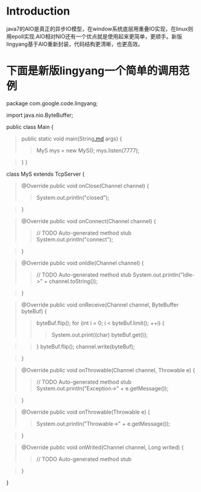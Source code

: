 # Introduction #

java7的AIO是真正的异步IO模型，在window系统底层用重叠IO实现，在linux则用epoll实现.AIO相对NIO还有一个优点就是使用起来更简单，更顺手。新版lingyang基于AIO重新封装，代码结构更清晰，也更高效。


# 下面是新版lingyang一个简单的调用范例 #

package com.google.code.lingyang;

import java.nio.ByteBuffer;

public class Main {
> public static void main(String[.md](.md) args) {
> > MyS mys = new MyS();
> > mys.listen(7777);

> }
}

class MyS extends TcpServer {

> @Override
> public void onClose(Channel channel) {
> > System.out.println("closed");

> }

> @Override
> public void onConnect(Channel channel) {
> > // TODO Auto-generated method stub
> > System.out.println("connect");

> }

> @Override
> public void onIdle(Channel channel) {
> > // TODO Auto-generated method stub
> > System.out.println("Idle->" + channel.toString());

> }

> @Override
> public void onReceive(Channel channel, ByteBuffer byteBuf) {
> > byteBuf.flip();
> > for (int i = 0; i < byteBuf.limit(); ++i) {
> > > System.out.print((char) byteBuf.get());

> > }
> > byteBuf.flip();
> > channel.write(byteBuf);

> }

> @Override
> public void onThrowable(Channel channel, Throwable e) {
> > // TODO Auto-generated method stub
> > System.out.println("Exception->" + e.getMessage());

> }

> @Override
> public void onThrowable(Throwable e) {
> > System.out.println("Throwable->" + e.getMessage());

> }

> @Override
> public void onWrited(Channel channel, Long writed) {
> > // TODO Auto-generated method stub

> }

}